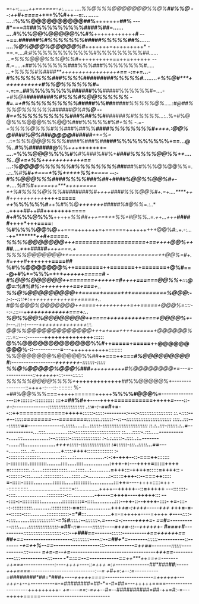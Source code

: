 =-+-:......*+****+*==*====-+:.......          ....%%@%%%@@@@@@@%%@%************##%%@
--*:++**#*+====+*+=+%%#++--=:.. ......       ....:%%%@@@@@@@@@@##%******+++++++**##%
---#*===**##**##%%%%%%%%%####%##=......      ....#%%%@@%@@@@@%%#*%***++++++++++++**#
--+==.#*#####%#%%%%%%%#####%%%%%##%......    ....%@%@@@%@@@@@%#***+++++++=+++++++++*
-==.=....#:#%%%%%%%%%%%%#%%%%%%%%%##*......  ...=%%%@@@%%%@%%#*++++++++++==++=++++++
--#.=.....+##%%%%%%%###%%%###%%%%%%%%#*..... ...+%%%%#%####**++++++++++++++++****+==
-:=+=...-#%%%%%%%%###%%%%#########%%%%%#........+%%@#*****+++++++++++**#%%@%%%%%%#*=
-.=:=..##%%%%%%%%######%%***##*###%%%%%%#=....*-+#%@#**########******%#%%%#%@@%%%%%%
-#=.=+#%%%%%%%%%%*#####%%##**#*####%%%%%@%*....*.:#@##%%%@%%%%%%######@%#*********%@
--#*=+%%%%%%%%%%##*#%##%%*#**#*#####%#%%%%%*...:..*%+#%@@%%%@@@%%%@@%###%%%%%#%#*+%%
-.=-=%%%%@%%%#%%#*##%##%%****#**###%%%%%%%%#++++.:@@%@####%@%###@@@@#**#####***++=%=
..::=%%%@@@%%%%##*##%###%#*#***###%%%%%%%%%%+==...@%..#%%#######@**%%*+++***+++++++=
....=%%%@@@%%%%#**%#%###%##%+***####%%%%%@@%%++....%..*********@*+=+%%++++++++++++==
...:*%@@@@%%%%%%#%%%%%%%%#*#***###%#%%%@%@@%%=...:..%#********%#++===*%%+++++%%+====
--:-#%%@@@%%%####%%%%###%##**+*#*###%@@%%@@%#+-+*....%******#%#*++===++****++++=====
*+%#%%%%@%%%##**####**##%#*++++*##**##%%%@@%#+.=+....****++**#++++++++++***++++=====
*++*%%%%%%#***++*%#%%@***+++++++**#####%#@%%*=.:..* ..**++++***##*++##**++++++++====
#+#%%%@%%%**+++++***%%##+++==+++*%%+*#***@%%*..=.++...**+++*****#####**++++*+++====:
%#%%%%@@%@**++===+++++++=+======+++++++++@@%#:.+.-:...-**++*************++*#*+=====.
%%%%@@@@@@@+++====================+==++++@@%*++#*#*....+*++**####******#**++++===.+*
%%%%@@@@@@@++===========+==============++@@%=#+*.*#=*****+++***#*****+**++++++====##
%#%%@@@@@@@%++========++=======++=======+@%#==-@+#%*=%%%=+++***********++++++=====*#
-#%@@%@@@@@@++=======+++++*+=#++++======@@%%*+:::@@=:%#%#%:*++++******+++++==+===+..
%%@%@@@@@@@@@++=====+=====+++==========%@@@*:-:-:--::*::+:***+*+++++++++++=++====+..
#@%@@@%@@@@@@@++====++++++++++=++=====+@@@%=::::--*:-.:::--+****++*++++++++++===+:..
%@%%@@%@@@@@@@@++====++++++**+++++===+@@@@%+-:---.:::-:-----******++++++++++++++:::.
@@%%@@@@@@@@@@@@@+++=+===++++======+@@@@@@%:::.=::---:-------***++++++++++++++::::::
@%%@@@@@@@@@@@@@%%#++=====+=====++@@@@@@@@@%-::-----------=---**+++++++++++:::::::::
%%@@@@@@@%@@@@@%%##**++===++===*#%@@@@@@@@@#:------------------+++++++-:::::::-:::::
%%@%@@@@@%@@@%#*##***++++++++++**#%@@@@@@@@*=---=------------::++++++-:::----:::::::
%%%%%@@@@%%%%**+***+++++++++++++**##%%@@@@@%+----------------::++++-:---::-:::::::::
%-+##%@@%%%**===**+++++======+++++**%%%%#@@@%=----------------::+:::::::-:::::::::::
:::*+=##*%#++----++++===========+++++*=----::-+-:--------------:::::::::::::::::::::
.::=-:-==#*+=--::++=============+++++*::::::-:::::---------:---:-:::::::::::::::::::
::.-::::--+--:::::========---========:::::::.:::::::--::--::::::::::::::::::::::::::
::::..:::---:::::::==--------------:.:::::.....:...::::::-::::::::::::::::::::::::::
::.:..:::-::::::.:..=-------------...::::.............:::-::::::::::::::::::::::::::
::....:::::-.:::.....-----------.....:::...............:--::::::::-:::::::::::::::::
:-:.:.:::::-.::::..:..--------......:::..................++++:::::-:::::::::::::::::
:=::::::-:::..:::::...==----.......:::...::...............+:::::++*++:::::::::::::::
:--:::::::::.::::::::............:::....::................-:-:+-+++--::-===++:::::::
:-::::::::::.::::::::::........::::.....::::...............:+++-+:---++++=::::::++++
=:::::::::::..:.....::::::::::::::.....:::::...:...........=+++:::-++++=:::::=++++::
--::::::::-:::......:.:::::::::::.....:::::..:-............:-::::=+++-::--===++:::::
=-:::::-::::::...........:::::::.....::::::::::.............:::++**=----++++:::::=++
--:::::::::::::.....................::::::::=::..............++++**--+++++--::=+++++
---:::::::--::::..................::::::::::-:::.............-+----=++++----+++++:::
---::::-:-:::::::::::............:::::::::::=-::::............:::--++-::--++++-::::-
+=-:::--:-:::::::::::...........:::::::::::-==::::..............+++*+=-:++++-----+++
+*++=-=---::::::-::::.........:::::::::::::-=*#:::..............+**=-=+++++----=++++
*****+----::::--::::........:::::::::::::::-=%#::::.:--:::::::-.=----=*-:-----++++=-
==#*=-----------::::......:::::::::::::::::-=##-::=-----:::::::----=++*=-::--++++++-
#===+#----------::::::::::::::::::::::-:::--+###==-------::::::----------+==++++++==
#*#+==--------------------::::::::::----::--=##+*=--------::::::-----------::-------
-+=++%--==-------------------:::------------=**++==--------::::::-----------:::-----
=+=-*=--+=-----------------------------------*+++==-----------::::-----------:::----
-*=:==--=------------==**++****+*+==+=-------**++===-------------:----++++----::=+++
*=*:*+--------------*##*##**#*****##***:-----*+++====---------------------------:--=
+#+=:+--:=----------=*########*##=**###+*----+++++====--------------------=++++++---
+++-*+--+----------=-=########=##-*=-#=##=---+++++====--------------------+++++++++-
*+=----==:-=++--*#=--##########=##-++=#:-=---+++++=====-----------------------------
